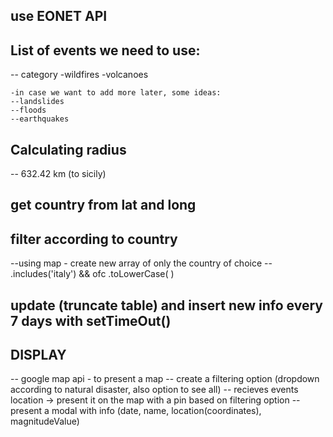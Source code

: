 ## use EONET API

## List of events we need to use:
-- category
    -wildfires
    -volcanoes

    -in case we want to add more later, some ideas:
    --landslides
    --floods
    --earthquakes


## Calculating radius
-- 632.42 km (to sicily)

## get country from lat and long

## filter according to country 
--using map - create new array of only the country of choice
-- .includes('italy') && ofc .toLowerCase(   )

## update (truncate table) and insert new info every 7 days with setTimeOut()

## DISPLAY
-- google map api - to present a map
    -- create a filtering option (dropdown according to natural disaster, also option to see all)
    -- recieves events location -> present it on the map with a pin based on filtering option
    -- present a modal with info (date, name, location(coordinates),  magnitudeValue)

